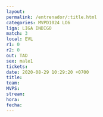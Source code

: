 ```yaml
---
layout: 
permalink: /entrenador/:title.html
categories: MVPD1024 LO6
liga: LIGA INDIGO
match: 3
local: EVL
r1: 0
r2: 0
out: TAD
sex: male1
tickets: 
date: 2020-08-29 10:29:20 +0700
title: 
team: 
MVPS: 
stream: 
hora: 
fecha:
---
```

